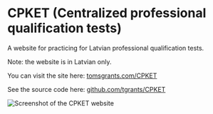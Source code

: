 # CPKET (Centralized professional qualification tests)

A website for practicing for Latvian professional qualification tests.

Note: the website is in Latvian only.

You can visit the site here: [tomsgrants.com/CPKET](https://tomsgrants.com/CPKET/)

See the source code here: [github.com/tgrants/CPKET](https://github.com/tgrants/CPKET)

![Screenshot of the CPKET website](https://i.ibb.co/cb45bsT/cet.webp)
